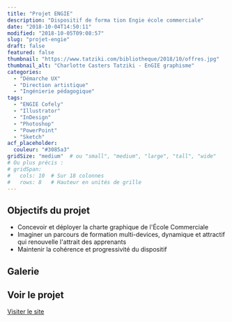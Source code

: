 ```yaml
---
title: "Projet ENGIE"
description: "Dispositif de forma tion Engie école commerciale"
date: "2018-10-04T14:50:11"
modified: "2018-10-05T09:08:57"
slug: "projet-engie"
draft: false
featured: false
thumbnail: "https://www.tatziki.com/bibliotheque/2018/10/offres.jpg"
thumbnail_alt: "Charlotte Casters Tatziki - EnGIE graphisme"
categories:
  - "Démarche UX"
  - "Direction artistique"
  - "Ingénierie pédagogique"
tags:
  - "ENGIE Cofely"
  - "Illustrator"
  - "InDesign"
  - "Photoshop"
  - "PowerPoint"
  - "Sketch"
acf_placeholder:
  couleur: "#3085a3"
gridSize: "medium"  # ou "small", "medium", "large", "tall", "wide"
# Ou plus précis :
# gridSpan:
#   cols: 10  # Sur 18 colonnes
#   rows: 8   # Hauteur en unités de grille
---
```


## Objectifs du projet

- Concevoir et déployer la charte graphique de l'École Commerciale
- Imaginer un parcours de formation multi-devices, dynamique et attractif qui renouvelle l'attrait des apprenants
- Maintenir la cohérence et progressivité du dispositif

## Galerie

<!-- TODO: Ajouter les images du projet -->

## Voir le projet

[Visiter le site](https://www.tatziki.com/projet-engie/)
